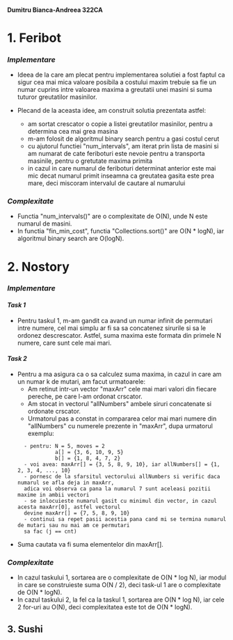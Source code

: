 #### Dumitru Bianca-Andreea 322CA

# 1. Feribot

### _Implementare_

* Ideea de la care am plecat pentru implementarea solutiei a fost faptul ca sigur
cea mai mica valoare posibila a costului maxim trebuie sa fie un numar cuprins intre
valoarea maxima a greutatii unei masini si suma tuturor greutatilor masinilor.

* Plecand de la aceasta idee, am construit solutia prezentata astfel:
    * am sortat crescator o copie a listei greutatilor masinilor, pentru a determina
  cea mai grea masina
    * m-am folosit de algoritmul binary search pentru a gasi costul cerut
    * cu ajutorul functiei "num_intervals", am iterat prin lista de masini si am numarat
  de cate feriboturi este nevoie pentru a transporta masinile, pentru o gretutate maxima primita
    * in cazul in care numarul de feriboturi determinat anterior este mai mic decat numarul primit
  inseamna ca greutatea gasita este prea mare, deci miscoram intervalul de cautare al numarului

### _Complexitate_

* Functia "num_intervals()" are o complexitate de O(N), unde N este numarul de masini.
* In functia "fin_min_cost", functia "Collections.sort()" are O(N * logN), iar algoritmul
binary search are O(logN).


# 2. Nostory

### _Implementare_

#### *Task 1*
* Pentru taskul 1, m-am gandit ca avand un numar infinit de permutari intre numere, cel mai simplu
ar fi sa sa concatenez sirurile si sa le ordonez descrescator. Astfel, suma maxima este formata din
primele N numere, care sunt cele mai mari.

#### *Task 2*
* Pentru a ma asigura ca o sa calculez suma maxima, in cazul in care am un numar k de mutari, am facut
urmatoarele:
  * Am retinut intr-un vector "maxArr" cele mai mari valori din fiecare pereche, pe care l-am ordonat
  crscator.
  * Am stocat in vectorul "allNumbers" ambele siruri concatenate si ordonate crscator.
  * Urmatorul pas a constat in compararea celor mai mari numere din "allNumbers" cu numerele prezente in
  "maxArr", dupa urmatorul exemplu:
  ``` text
    - pentru: N = 5, moves = 2
              a[] = {3, 6, 10, 9, 5}
              b[] = {1, 8, 4, 7, 2}
    - voi avea: maxArr[] = {3, 5, 8, 9, 10}, iar allNumbers[] = {1, 2, 3, 4, ..., 10}
    - pornesc de la sfarsitul vectorului allNumbers si verific daca numarul se afla deja in maxArr,
    adica voi observa ca pana la numarul 7 sunt aceleasi pozitii maxime in ambii vectori
    - se inlocuieste numarul gasit cu minimul din vector, in cazul acesta maxArr[0], astfel vectorul
    devine maxArr[] = {7, 5, 8, 9, 10}
    - continui sa repet pasii acestia pana cand mi se termina numarul de mutari sau nu mai am ce permutari
    sa fac (j == cnt)
  ```
* Suma cautata va fi suma elementelor din maxArr[].

### _Complexitate_
* In cazul taskului 1, sortarea are o complexitate de O(N * log N), iar modul in care se construieste suma
O(N / 2), deci task-ul 1 are o complexitate de O(N * logN).
* In cazul taskului 2, la fel ca la taskul 1, sortarea are O(N * log N), iar cele 2 for-uri au O(N), deci
complexitatea este tot de O(N * logN).


## 3. Sushi
